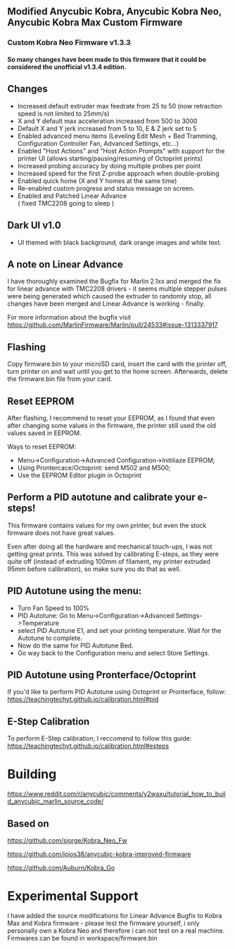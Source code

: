 ## Modified Anycubic Kobra, Anycubic Kobra Neo, Anycubic Kobra Max Custom Firmware   

### Custom Kobra Neo Firmware v1.3.3    
#### So many changes have been made to this firmware that it could be considered the unofficial v1.3.4 edition.

## Changes
- Increased default extruder max feedrate from 25 to 50 (now retraction speed is not limited to 25mm/s)
- X and Y default max acceleration increased from 500 to 3000
- Default X and Y jerk increased from 5 to 10, E & Z jerk set to 5   
- Enabled advanced menu items (Leveling Edit Mesh + Bed Tramming, Configuration Controller Fan, Advanced Settings, etc...)
- Enabled "Host Actions" and "Host Action Prompts" with support for the printer UI (allows starting/pausing/resuming of Octoprint prints)
- Increased probing accuracy by doing multiple probes per point
- Increased speed for the first Z-probe approach when double-probing
- Enabled quick home (X and Y homes at the same time)
- Re-enabled custom progress and status message on screen.
- Enabled and Patched Linear Advance    
  ( fixed TMC2208 going to sleep )

## Dark UI v1.0
- UI themed with black background, dark orange images and white text.

## A note on Linear Advance 
I have thoroughly examined the Bugfix for Marlin 2.1xx and merged the fix for linear advance with TMC2208 drivers - it seems multiple stepper pulses were being generated which caused the extruder to randomly stop, all changes have been merged and Linear Advance is working - finally.   

For more information about the bugfix visit https://github.com/MarlinFirmware/Marlin/pull/24533#issue-1313337917


## Flashing
Copy firmware.bin to your microSD card, insert the card with the printer off, turn printer on and wait until you get to the home screen. Afterwards, delete the firmware.bin file from your card.

## Reset EEPROM
After flashing, I recommend to reset your EEPROM, as I found that even after changing some values in the firmware, the printer still used the old values saved in EEPROM.

Ways to reset EEPROM:
- Menu->Configuration->Advanced Configuration->Initiliaze EEPROM; 
- Using Prontercace/Octoprint: send M502 and M500;
- Use the EEPROM Editor plugin in Octoprint


## Perform a PID autotune and calibrate your e-steps!
This firmware contains values for my own printer, but even the stock firmware does not have great values. 

Even after doing all the hardware and mechanical touch-ups, I was not getting great prints. This was solved by calibrating E-steps, as they were quite off (instead of extruding 100mm of filament, my printer extruded 95mm before calibration), so make sure you do that as well.

## PID Autotune using the menu:

- Turn Fan Speed to 100%
- PID Autotune: Go to Menu->Configuration->Advanced Settings->Temperature
- select PID Autotune E1, and set your printing temperature. Wait for the Autotune to complete.
- Now do the same for PID Autotune Bed. 
- Go way back to the Configuration menu and select Store Settings.

## PID Autotune using Pronterface/Octoprint
If you'd like to perform PID Autotune using Octoprint or Pronterface, follow: https://teachingtechyt.github.io/calibration.html#pid

## E-Step Calibration
To perform E-Step calibration, I reccomend to follow this guide: https://teachingtechyt.github.io/calibration.html#esteps

# Building
https://www.reddit.com/r/anycubic/comments/y2waxu/tutorial_how_to_build_anycubic_marlin_source_code/

## Based on
https://github.com/sjorge/Kobra_Neo_Fw

https://github.com/jojos38/anycubic-kobra-improved-firmware

https://github.com/Auburn/Kobra_Go



# Experimental Support    
I have added the source modifications for Linear Advance Bugfix to Kobra Max and Kobra firmware - please test the firmware yourself, i only personally own a Kobra Neo and therefore i can not test on a real machine.   
Firmwares can be found in workspace/firmware.bin
